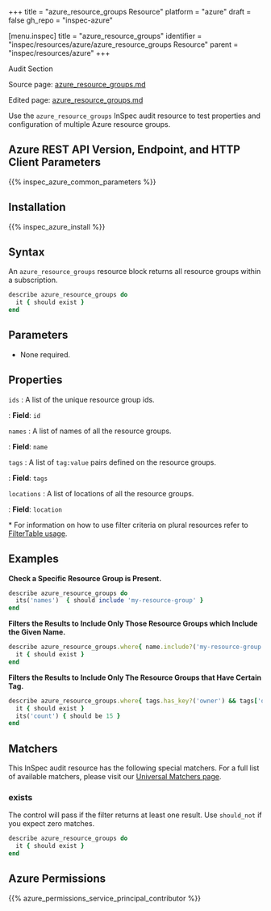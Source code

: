 +++
title = "azure_resource_groups Resource"
platform = "azure"
draft = false
gh_repo = "inspec-azure"

[menu.inspec]
title = "azure_resource_groups"
identifier = "inspec/resources/azure/azure_resource_groups Resource"
parent = "inspec/resources/azure"
+++

<div class="admonition-note">
<p class="admonition-note-title">Audit Section</p>
<div class="admonition-note-text">
<p>Source page: <a href="https://github.com/inspec/inspec-azure/blob/main/docs/resources/azure_resource_groups.md">azure_resource_groups.md</a></p>
<p>Edited page: <a href="https://github.com/ianmadd/inspec-azure/blob/im/hugo/docs-chef-io/content/inspec/resources/azure_resource_groups.md">azure_resource_groups.md</a></p>
</div>
</div>



Use the `azure_resource_groups` InSpec audit resource to test properties and configuration of multiple Azure resource groups.

## Azure REST API Version, Endpoint, and HTTP Client Parameters

{{% inspec_azure_common_parameters %}}

## Installation

{{% inspec_azure_install %}}

## Syntax

An `azure_resource_groups` resource block returns all resource groups within a subscription.
```ruby
describe azure_resource_groups do
  it { should exist }
end
```

## Parameters

- None required.

## Properties

`ids`
: A list of the unique resource group ids.

: **Field**: `id`

`names`
: A list of names of all the resource groups.

: **Field**: `name`

`tags`
: A list of `tag:value` pairs defined on the resource groups.

: **Field**: `tags`

`locations`
: A list of locations of all the resource groups.

: **Field**: `location`

<superscript>*</superscript> For information on how to use filter criteria on plural resources refer to [FilterTable usage](https://github.com/inspec/inspec/blob/master/dev-docs/filtertable-usage.md).

## Examples

**Check a Specific Resource Group is Present.**

```ruby
describe azure_resource_groups do
  its('names')  { should include 'my-resource-group' }
end
```
**Filters the Results to Include Only Those Resource Groups which Include the Given Name.**

```ruby
describe azure_resource_groups.where{ name.include?('my-resource-group') } do
  it { should exist }
end
```
**Filters the Results to Include Only The Resource Groups that Have Certain Tag.**

```ruby
describe azure_resource_groups.where{ tags.has_key?('owner') && tags['owner'] == "InSpec" } do
  it { should exist }
  its('count') { should be 15 }
end
```    

## Matchers

This InSpec audit resource has the following special matchers. For a full list of available matchers, please visit our [Universal Matchers page](https://www.inspec.io/docs/reference/matchers/).

### exists

The control will pass if the filter returns at least one result. Use `should_not` if you expect zero matches.
```ruby
describe azure_resource_groups do
  it { should exist }
end
```

## Azure Permissions

{{% azure_permissions_service_principal_contributor %}}
